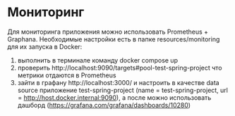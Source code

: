 # Мониторинг
Для мониторинга приложения можно использовать Prometheus + Graphana.
Необходимые настройки есть в папке resources/monitoring для их запуска в Docker:
1) выполнить в терминале команду docker compose up
2) проверить http://localhost:9090/targets#pool-test-spring-project что метрики отдаются в Prometheus
3) зайти в графану http://localhost:3000/ и настроить в качестве data source приложение test-spring-project
   (name = test-spring-project, url = http://host.docker.internal:9090),
а после можно использовать дашборд (https://grafana.com/grafana/dashboards/10280)